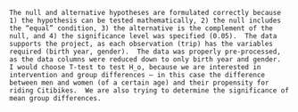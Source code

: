 
	The null and alternative hypotheses are formulated correctly because 1) the hypothesis can be tested mathematically, 2) the null includes the “equal” condition, 3) the alternative is the complement of the null, and 4) the significance level was specified (0.05).  The data supports the project, as each observation (trip) has the variables required (birth year, gender).  The data was properly pre-processed, as the data columns were reduced down to only birth year and gender.
	I would choose T-test to test H_o, because we are interested in intervention and group differences – in this case the difference between men and women (of a certain age) and their propensity for riding Citibikes.  We are also trying to determine the significance of mean group differences.

